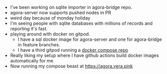 *   I've been working on sqlite importer in agora-bridge repo.
*   agora-server now supports pushed nodes in PR
*   weird day because of monday holiday
*   I'm seeing people with sqlite databases with millions of records and reporting it's fast.
*   playing around with docker on gitpod.
    *   I have a sql docker image for agora-server and one for agora-bridge in feature branches.
    *   I have a third gitpod running a [docker compose repo](https://github.com/codegod100/unified/blob/master/compose.yml)
*   Really liking my setup where I have github actions build docker images automatically for me
*   Now running my compose beast at https://agora.vera.pink
